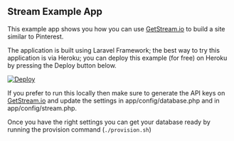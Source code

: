 Stream Example App
------------------

This example app shows you how you can use [GetStream.io](https://getstream.io/ "GetStream.io") to build a site similar to Pinterest.

The application is built using Laravel Framework; the best way to try this application is via Heroku; you can deploy this example (for free) on Heroku
by pressing the Deploy button below.

[![Deploy](https://www.herokucdn.com/deploy/button.png)](https://heroku.com/deploy)

If you prefer to run this locally then make sure to generate the API keys on [GetStream.io](https://getstream.io/ "GetStream.io") and update the settings in
app/config/database.php and in app/config/stream.php.

Once you have the right settings you can get your database ready by running the provision command (```./provision.sh```)
